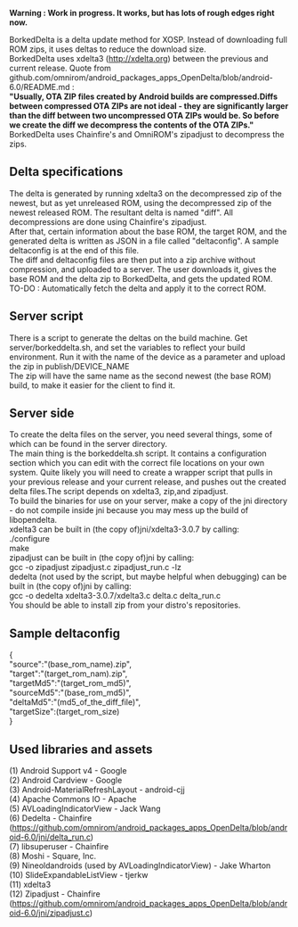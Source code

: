 **Warning : Work in progress. It works, but has lots of rough edges right now.**

BorkedDelta is a delta update method for XOSP. Instead of downloading full ROM zips, it uses deltas to reduce the download size.  
BorkedDelta uses xdelta3 (http://xdelta.org) between the previous and current release. Quote from github.com/omnirom/android_packages_apps_OpenDelta/blob/android-6.0/README.md   :  
**"Usually, OTA ZIP files created by Android builds are compressed.Diffs between compressed OTA ZIPs are not ideal - they are significantly larger than the diff between two uncompressed OTA ZIPs would be. So before we create the diff we decompress the contents of the OTA ZIPs."** BorkedDelta uses Chainfire's and OmniROM's zipadjust to decompress the zips.

Delta specifications
---------------------------------

The delta is generated by running xdelta3 on the decompressed zip of the newest, but as yet unreleased ROM, using the decompressed zip of the newest released ROM. The resultant delta is named "diff". All decompressions are done using Chainfire's zipadjust.  
After that, certain information about the base ROM, the target ROM, and the generated delta is written as JSON in a file called "deltaconfig". A sample deltaconfig is at the end of this file.  
The diff and deltaconfig files are then put into a zip archive without compression, and uploaded to a server. The user downloads it, gives the base ROM and the delta zip to BorkedDelta, and gets the updated ROM.  
TO-DO : Automatically fetch the delta and apply it to the correct ROM.  

Server script
--------------

There is a script to generate the deltas on the build machine. Get server/borkeddelta.sh, and set the variables to reflect your build environment. Run it with the name of the device as a parameter and upload the zip in publish/DEVICE_NAME  
The zip will have the same name as the second newest (the base ROM) build, to make it easier for the client to find it.  

Server side
-----------

To create the delta files on the server, you need several things, some of which can be found in the server directory.  
The main thing is the borkeddelta.sh script. It contains a configuration section which you can edit with the correct file locations on your own system. Quite likely you will need to create a wrapper script that pulls in your previous release and your current release, and pushes out the created delta files.The script depends on xdelta3, zip,and zipadjust.  
To build the binaries for use on your server, make a copy of the jni directory - do not compile inside jni because you may mess up the build of libopendelta.  
xdelta3 can be built in (the copy of)jni/xdelta3-3.0.7 by calling:  
./configure  
make  
zipadjust can be built in (the copy of)jni by calling:  
gcc -o zipadjust zipadjust.c zipadjust_run.c -lz  
dedelta (not used by the script, but maybe helpful when debugging) can be built in (the copy of)jni by calling:  
gcc -o dedelta xdelta3-3.0.7/xdelta3.c delta.c delta_run.c  
You should be able to install zip from your distro's repositories.  

Sample deltaconfig
-------------------------------

{  
"source":"(base_rom_name).zip",  
"target":"(target_rom_nam).zip",  
"targetMd5":"(target_rom_md5)",  
"sourceMd5":"(base_rom_md5)",  
"deltaMd5":"(md5_of_the_diff_file)",  
"targetSize":(target_rom_size)  
}  


Used libraries and assets
----------------------------------------

(1) Android Support v4 - Google  
(2) Android Cardview - Google  
(3) Android-MaterialRefreshLayout - android-cjj  
(4) Apache Commons IO - Apache  
(5) AVLoadingIndicatorView - Jack Wang  
(6) Dedelta - Chainfire (https://github.com/omnirom/android_packages_apps_OpenDelta/blob/android-6.0/jni/delta_run.c)  
(7) libsuperuser - Chainfire  
(8) Moshi - Square, Inc.  
(9) Nineoldandroids (used by AVLoadingIndicatorView) - Jake Wharton  
(10) SlideExpandableListView - tjerkw  
(11) xdelta3  
(12) Zipadjust - Chainfire (https://github.com/omnirom/android_packages_apps_OpenDelta/blob/android-6.0/jni/zipadjust.c)  
